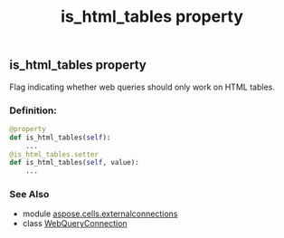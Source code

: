 ﻿---
title: is_html_tables property
second_title: Aspose.Cells for Python via .NET API References
description: 
type: docs
weight: 140
url: /aspose.cells.externalconnections/webqueryconnection/is_html_tables/
is_root: false
---

## is_html_tables property


Flag indicating whether web queries should only work on HTML tables.
### Definition:
```python
@property
def is_html_tables(self):
    ...
@is_html_tables.setter
def is_html_tables(self, value):
    ...
```

### See Also
* module [aspose.cells.externalconnections](../../)
* class [WebQueryConnection](/cells/python-net/aspose.cells.externalconnections/webqueryconnection)
